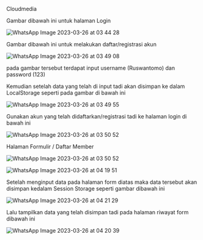 Cloudmedia

Gambar dibawah ini untuk halaman Login

![WhatsApp Image 2023-03-26 at 03 44 28](https://user-images.githubusercontent.com/103126195/227741615-1d9b5826-b5e9-4634-99a9-0909dc7498fd.jpeg)

Gambar dibawah ini untuk melakukan daftar/registrasi akun

![WhatsApp Image 2023-03-26 at 03 49 08](https://user-images.githubusercontent.com/103126195/227741741-84961abd-d4cc-4355-8875-57c19aad6235.jpeg)

pada gambar tersebut terdapat input username (Ruswantomo) dan password (123)

Kemudian setelah data yang telah di input tadi akan disimpan ke dalam LocalStorage seperti pada gambar di bawah ini

![WhatsApp Image 2023-03-26 at 03 49 55](https://user-images.githubusercontent.com/103126195/227741885-e73e0177-f378-40d4-be72-138a16cfb44d.jpeg)

Gunakan akun yang telah didaftarkan/registrasi tadi ke halaman login di bawah ini

![WhatsApp Image 2023-03-26 at 03 50 52](https://user-images.githubusercontent.com/103126195/227741967-8deeb2cb-40d9-4c7e-8992-31dbfe9e6ce1.jpeg)

Halaman Formulir / Daftar Member 

![WhatsApp Image 2023-03-26 at 03 50 52](https://user-images.githubusercontent.com/103126195/227742046-9420c49b-90dd-4a71-b2cf-3a5daa664fe7.jpeg)

![WhatsApp Image 2023-03-26 at 04 19 51](https://user-images.githubusercontent.com/103126195/227742060-1d9abb10-f3ea-4c13-b079-c49de3502223.jpeg)

Setelah menginput data pada halaman form diatas maka data tersebut akan disimpan kedalam Session Storage seperti gambar dibawah ini

![WhatsApp Image 2023-03-26 at 04 21 29](https://user-images.githubusercontent.com/103126195/227742108-e81aae31-f0dd-4ff2-8234-a3f466755c45.jpeg)

Lalu tampilkan data yang telah disimpan tadi pada halaman riwayat form dibawah ini 

![WhatsApp Image 2023-03-26 at 04 20 39](https://user-images.githubusercontent.com/103126195/227742176-696e8687-2851-4a70-a22b-440e035055fa.jpeg)
